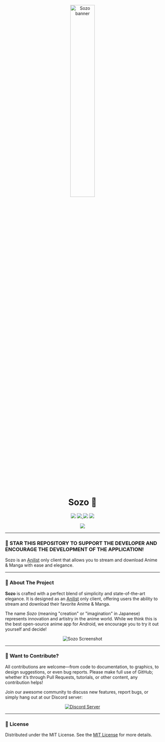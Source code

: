 <p align="center">
<a href="https://sozo.framer.website/">
   <img src="https://github.com/user-attachments/assets/ac019f7e-477e-40e8-9848-be738a2f19cb" alt="Sozo banner" width="40%" style="border-radius: 0; ">
</a>
</p>

<p align="center">
   <h1 align="center"><strong>Sozo</strong> 🌟</h1>
</p>

<p align="center">
   <img src="https://img.shields.io/badge/platforms-android-blueviolet?style=for-the-badge"/>
   <a href="https://github.com/Sozo-app/Sozo/releases">
      <img src="https://img.shields.io/github/downloads/Sozo-app/Sozo/total?color=%233DDC84&logo=android&logoColor=%23fff&style=for-the-badge">
   </a>
      <a href="https://discord.gg/n22URhYvMR"><img src="https://img.shields.io/badge/Discord-7289DA?style=for-the-badge&logo=discord&logoColor=white"></a>
   <a href="https://telegram.me/sozoapp">
      <img src="https://img.shields.io/badge/Telegram-2CA5E0?style=for-the-badge&logo=telegram&logoColor=white">
   </a>
</p>

<p align="center">
   <a href="https://www.buymeacoffee.com/chihaku">
      <img src="https://img.buymeacoffee.com/button-api/?text=Buy me a coffee&emoji=&slug=chihaku&button_colour=FFDD00&font_colour=030201&font_family=Poppins&outline_colour=000000&coffee_colour=ffffff" />
   </a>
</p>

---

### 🚀 **STAR THIS REPOSITORY TO SUPPORT THE DEVELOPER AND ENCOURAGE THE DEVELOPMENT OF THE APPLICATION!**

Sozo is an [Anilist](https://anilist.co/) only client that allows you to stream and download Anime & Manga with ease and elegance.

---

### 📖 **About The Project**

<p><strong>Sozo</strong> is crafted with a perfect blend of simplicity and state-of-the-art elegance. It is designed as an <a href="https://anilist.co/">Anilist</a> only client, offering users the ability to stream and download their favorite Anime & Manga.</p>
<p>The name <i>Sozo</i> (meaning "creation" or "imagination" in Japanese) represents innovation and artistry in the anime world. While we think this is the best open-source anime app for Android, we encourage you to try it out yourself and decide!</p>

<p align="center">
   <img src="https://github.com/user-attachments/assets/e9ec70f4-2ec4-4946-bd26-900510864f29" alt="Sozo Screenshot">
</p>

---

### 🤝 **Want to Contribute?**

All contributions are welcome—from code to documentation, to graphics, to design suggestions, or even bug reports. Please make full use of GitHub; whether it’s through Pull Requests, tutorials, or other content, any contribution helps!

Join our awesome community to discuss new features, report bugs, or simply hang out at our Discord server:

<p align="center">
   <a href="https://discord.gg/n22URhYvMR">
      <img src="https://invidget.switchblade.xyz/n22URhYvMR" alt="Discord Server">
   </a>
</p>

---

### 📜 **License**

Distributed under the MIT License. See the [MIT License](https://opensource.org/licenses/MIT) for more details.
